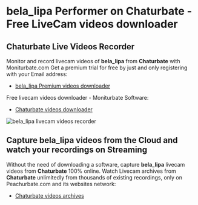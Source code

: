 # bela_lipa Performer on Chaturbate - Free LiveCam videos downloader

## Chaturbate Live Videos Recorder

Monitor and record livecam videos of **bela_lipa** from **Chaturbate** with Moniturbate.com
Get a premium trial for free by just and only registering with your Email address:
* [bela_lipa Premium videos downloader](https://moniturbate.com/request-demo-licence-key.html)

Free livecam videos downloader - Moniturbate Software:
* [Chaturbate videos downloader](https://moniturbate.com/moniturbate-download-software.html)

![bela_lipa livecam videos recorder](https://peachurnet.com/templates/moniturbate-software.png)


## Capture bela_lipa videos from the Cloud and watch your recordings on Streaming

Without the need of downloading a software, capture **bela_lipa** livecam videos from **Chaturbate** 100% online.
Watch Livecam archives from **Chaturbate** unlimitedly from thousands of existing recordings, only on Peachurbate.com and its websites network:
* [Chaturbate videos archives](https://peachurnet.com/)